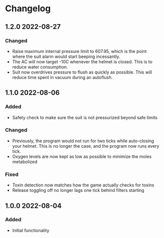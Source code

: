 # Changelog

## 1.2.0 2022-08-27

### Changed
- Raise maximum internal pressure limit to 607.95, which is the point where the suit alarm would start beeping incessantly.
- The AC will now target -10C whenever the helmet is closed. This is to reduce water consumption.
- Suit now overdrives pressure to flush as quickly as possible. This will reduce time spent in vacuum during an autoflush.

## 1.1.0 2022-08-06

### Added
- Safety check to make sure the suit is not pressurized beyond safe limits

### Changed
- Previously, the program would not run for two ticks while auto-closing your helmet. This is no longer the case, and the program now runs every tick.
- Oxygen levels are now kept as low as possible to minimize the moles metabolized

### Fixed
- Toxin detection now matches how the game actually checks for toxins
- Release toggling off no longer lags one tick behind filters starting

## 1.0.0 2022-08-04

### Added
- Initial functionality
